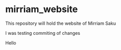 # mirriam_website
This repository will hold the website of Mirriam Saku

I was testing commiting of changes


Hello

